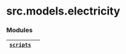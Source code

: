 # src.models.electricity

### Modules

| [`scripts`](src.models.electricity.scripts.md#module-src.models.electricity.scripts)   |    |
|----------------------------------------------------------------------------------------|----|
